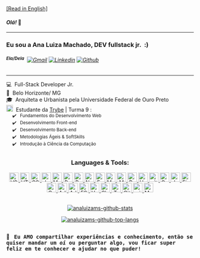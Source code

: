 [[Read in English]](https://github.com/analuizams/analuizams/blob/main/README.md)


#### *Olá!* 🤗

---
  
### Eu sou a Ana Luiza Machado, DEV fullstack jr.&nbsp; :)
###### <sup>**Ela/Dela**</sup> &nbsp;[![Gmail](https://img.shields.io/badge/-Gmail-c14438?style=plastic&logo=Gmail&logoColor=white)](mailto:analuizamsalgado@gmail.com)&nbsp;[![Linkedin](https://img.shields.io/badge/-LinkedIn-blue?style=plastic&logo=Linkedin&logoColor=white)](https://www.linkedin.com/in/analuizamsalgado/)&nbsp;[![Github](https://img.shields.io/badge/-Github-000?style=plastic&logo=Github&logoColor=white)](https://github.com/analuizams)
<!-- website to generate badges: https://shields.io/ -->

---

💻 &nbsp;Full-Stack Developer Jr.  
📍 &nbsp;Belo Horizonte/ MG  
🎓 &nbsp;Arquiteta e Urbanista pela Universidade Federal de Ouro Preto  
<a href="https://www.betrybe.com/"><img alt="trybe-Logo" height="18" src="https://media-exp1.licdn.com/dms/image/C4D0BAQFalja6B0Vl8A/company-logo_200_200/0/1625490679503?e=2159024400&v=beta&t=nqTaSKJaQJJZIhzEbWFriLCfSlgMlIxslVeGFdU54_o"></a>&nbsp; Estudante da <a href="https://www.betrybe.com/">Trybe</a>  | Turma 9 :  
<sub>&nbsp;&nbsp;&nbsp;&nbsp; ✔️ &nbsp; Fundamentos do Desenvolvimento Web</sub><br>
<sub>&nbsp;&nbsp;&nbsp;&nbsp; ✔️ &nbsp; Desenvolvimento Front-end</sub><br>
<sub>&nbsp;&nbsp;&nbsp;&nbsp; ✔️ &nbsp; Desenvolvimento Back-end</sub><br>
<sub>&nbsp;&nbsp;&nbsp;&nbsp; ✔️ &nbsp; Metodologias Ágeis & SoftSkills</sub><br>
<sub>&nbsp;&nbsp;&nbsp;&nbsp; ✔️ &nbsp; Introdução à Ciência da Computação</sub>


##

<div align="center">

### Languages & Tools:
<a href="https://code.visualstudio.com/">
  <img alt="VScode" height="25" src="https://img.shields.io/badge/vs%20code-282C34.svg?style=for-the-badge&logo=visual-studio-code&logoColor=007ACC"/>
</a>
<a href="https://www.w3.org/html/" target="_blank">
    <img alt="HTML5 logo" height="25" src="https://img.shields.io/badge/html5-282C34.svg?style=for-the-badge&logo=html5&logoColor=E34F26" />
</a>
<a href="https://www.w3schools.com/css/" target="_blank">
  <img alt="CSS3" height="25" src="https://img.shields.io/badge/css3-282C34.svg?style=for-the-badge&logo=css3&logoColor=1572B6" />
</a> 
<a href="https://developer.mozilla.org/en-US/docs/Web/JavaScript/" target="_blank">
  <img alt="JavaScript" height="25" src="https://img.shields.io/badge/javascript-282C34.svg?style=for-the-badge&logo=javascript&logoColor=F7DF1E" />
</a>
<a href="https://www.markdownguide.org/" target="_blank">
  <img  alt="Markdown" height="25" src="https://img.shields.io/badge/markdown-282C34.svg?style=for-the-badge&logo=markdown&logoColor=white" />
</a>
<a href="https://reactjs.org/" target="_blank">
  <img alt="React" height="25" src="https://img.shields.io/badge/react-282C34.svg?style=for-the-badge&logo=react&logoColor=61DAFB" />
</a>
<a href="https://redux.js.org/" target="_blank">
  <img alt="Redux" height="25" src="https://img.shields.io/badge/redux-282C34.svg?style=for-the-badge&logo=redux&logoColor=764ABC" />
</a>
<a href="https://nodejs.org/" target="_blank">
  <img alt="Node.js" height="25" src="https://img.shields.io/badge/node.js-282C34.svg?style=for-the-badge&logo=node.js&logoColor=339933" />
</a>
<a href="https://expressjs.com/" target="_blank">
  <img alt="Express.js" height="25" src="https://img.shields.io/badge/express.js-282C34.svg?style=for-the-badge&logo=express&logoColor=FFFFFF" />
</a>
<a href="https://www.mysql.com/" target="_blank">
  <img alt="MySQL" height="25" src="https://img.shields.io/badge/mysql-282C34.svg?style=for-the-badge&logo=mysql&logoColor=white" />
</a>
<a href="https://www.mongodb.com/" target="_blank">
  <img alt="MongoDB" height="25" src="https://img.shields.io/badge/MongoDB-282C34.svg?style=for-the-badge&logo=mongodb&logoColor=47A248" />
</a>
<a href="https://postman.com/" target="_blank">
  <img alt="Postman" height="25" src="https://img.shields.io/badge/Postman-282C34?style=for-the-badge&logo=postman&logoColor=FF6C37" />
</a>
<a href="https://heroku.com/" target="_blank">
  <img alt="Heroku" height="25" src="https://img.shields.io/badge/heroku-282C34.svg?style=for-the-badge&logo=heroku&logoColor=6762a6" />
</a>
<a href="https://git-scm.com/" target="_blank">
  <img alt="git" height="25" src="https://img.shields.io/badge/git-282C34.svg?style=for-the-badge&logo=git&logoColor=F1502F" />
</a>
<a href="https://www.cypress.io/" target="_blank">
  <img alt="Cypress" height="25" src="https://img.shields.io/badge/-cypress-282C34?style=for-the-badge&logo=cypress&logoColor=058a5e" />
</a>
<a href="https://jestjs.io/" target="_blank">
  <img alt="Jest" height="25" src="https://img.shields.io/badge/-jest-282C34?style=for-the-badge&logo=jest&logoColor=C21325"  />
</a>
<a href="https://www.figma.com/" target="_blank">
  <img alt="Figma" height="25" src="https://img.shields.io/badge/figma-282C34.svg?style=for-the-badge&logo=figma&logoColor=%23F24E1E" />
</a>
<a href="https://www.canva.com/" target="_blank">
  <img alt="Canva" height="25" src="https://img.shields.io/badge/canva-282C34.svg?style=for-the-badge&logo=Canva&logoColor=%2300C4CC" />
</a>
<a href="https://www.adobe.com/in/products/illustrator.html" target="_blank">
  <img  alt="Adobe Illustrator" height="25" src="https://img.shields.io/badge/illustrator-282C34.svg?style=for-the-badge&logo=adobeillustrator&logoColor=%23FF9A00" />
</a>
<a href="https://www.adobe.com/in/products/photoshop.html" target="_blank">
  <img alt="Adobe Photoshop" height="25" src="https://img.shields.io/badge/photoshop-282C34.svg?style=for-the-badge&logo=adobephotoshop&logoColor=%2331A8FF" />
</a>
<a href="https://eslint.org/" target="_blank">
  <img alt="ESLint" height="25" src="https://img.shields.io/badge/ESLint-282C34?style=for-the-badge&logo=eslint&logoColor=4B3263" />
</a>
<a href="https://vercel.com/" target="_blank">
  <img alt="Vercel" height="25" src="https://img.shields.io/badge/vercel-282C34.svg?style=for-the-badge&logo=vercel&logoColor=%23000000" />
</a>
<a href="https://www.slack.com/" target="_blank">
  <img alt="Slack" height="25" src="https://img.shields.io/badge/slack-282C34?style=for-the-badge&logo=slack&logoColor=white" />
</a>
<a href="https://www.trello.com/" target="_blank">
  <img alt="Trello" height="25" src="https://img.shields.io/badge/trello-282C34.svg?style=for-the-badge&logo=Trello&logoColor=%23026AA7" />
</a>
<a href="https://www.github.com/" target="_blank">
  <img alt="GitHub" height="25" src="https://img.shields.io/badge/github-282C34.svg?style=for-the-badge&logo=github&logoColor=white" />
</a>
<a href="https://www.microsoft.com/en-us/windows/" target="_blank">
  <img alt="windows" height="25" src="https://img.shields.io/badge/windows-282C34?style=for-the-badge&logo=windows&logoColor=0078D6" />
</a>
<a href="https://www.apple.com/br/macos/big-sur/" target="_blank">
  <img alt="MacOS" height="25" src="https://img.shields.io/badge/macos-282C34?style=for-the-badge&logo=apple&logoColor=white" />
</a>
<!-- badges repo: https://github.com/Ileriayo/markdown-badges -->
  
<br>
<br>

<!-- github stats api: https://github.com/anuraghazra/github-readme-stats -->
  <a href="https://github.com/analuizams/">
    <p><img src="https://github-readme-stats.vercel.app/api?username=analuizams&show_icons=true&theme=vision-friendly-dark&hide_border=true&border_radius=15&count_private=true&title_color=ffffff" alt="analuizams-github-stats"></p>
    <p><img alt="analuizams-github-top-langs" src="https://github-readme-stats.vercel.app/api/top-langs/?username=analuizams&layout=compact&theme=vision-friendly-dark&hide_border=true&border_radius=15&langs_count=6&title_color=ffffff"></p>
  </a>
</div>
  
## 

💬 &nbsp; <samp> **Eu AMO compartilhar experiências e conhecimento, então se quiser mandar um *oi* ou perguntar algo, vou ficar super feliz em te conhecer e ajudar no que puder!** </samp>
